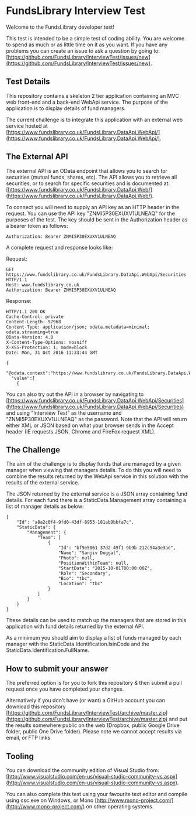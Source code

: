 FundsLibrary Interview Test
===========================

Welcome to the FundsLibrary developer test!

This test is intended to be a simple test of coding ability. You are welcome to spend as much or as little time on it as you want. If you have any problems you can create an issue to ask a question by going to: [https://github.com/FundsLibrary/InterviewTest/issues/new](https://github.com/FundsLibrary/InterviewTest/issues/new).

## Test Details

This repository contains a skeleton 2 tier application containing an MVC web front-end and a back-end WebApi service. The purpose of the application is to display details of fund managers.

The current challenge is to integrate this application with an external web service hosted at [https://www.fundslibrary.co.uk/FundsLibrary.DataApi.WebApi/](https://www.fundslibrary.co.uk/FundsLibrary.DataApi.WebApi/).

## The External API

The external API is an OData endpoint that allows you to search for securities (mutual funds, shares, etc). The API allows you to retrieve all securities, or to search for specific securities and is documented at: [https://www.fundslibrary.co.uk/FundsLibrary.DataApi.Web/](https://www.fundslibrary.co.uk/FundsLibrary.DataApi.Web/).

To connect you will need to supply an API key as an HTTP header in the request. You can use the API key "ZNMI5P30EXUXV1ULNEAQ" for the purposes of the test. The key should be sent in the Authorization header as a bearer token as follows:

    Authorization: Bearer ZNMI5P30EXUXV1ULNEAQ

A complete request and response looks like:

Request:

	GET https://www.fundslibrary.co.uk/FundsLibrary.DataApi.WebApi/Securities HTTP/1.1
	Host: www.fundslibrary.co.uk
	Authorization: Bearer ZNMI5P30EXUXV1ULNEAQ

Response:

	HTTP/1.1 200 OK
	Cache-Control: private
	Content-Length: 97968
	Content-Type: application/json; odata.metadata=minimal; odata.streaming=true
	OData-Version: 4.0
	X-Content-Type-Options: nosniff
	X-XSS-Protection: 1; mode=block
	Date: Mon, 31 Oct 2016 11:33:44 GMT
	
	{
	  "@odata.context":"https://www.fundslibrary.co.uk/FundsLibrary.DataApi.WebApi/$metadata#Securities",
	  "value":[
	    {

You can also try out the API in a browser by navigating to [https://www.fundslibrary.co.uk/FundsLibrary.DataApi.WebApi/Securities](https://www.fundslibrary.co.uk/FundsLibrary.DataApi.WebApi/Securities) and using "Interview Test" as the username and "ZNMI5P30EXUXV1ULNEAQ" as the password. Note that the API will return either XML or JSON based on what your browser sends in the Accept header (IE requests JSON. Chrome and FireFox request XML).

## The Challenge

The aim of the challenge is to display funds that are managed by a given manager when viewing that managers details. To do this you will need to combine the results returned by the WebApi service in this solution with the results of the external service.

The JSON returned by the external service is a JSON array containing fund details. For each fund there is a StaticData.Management array containing a list of manager details as below:    

	{
		"Id": "a8a2c0f4-9fd0-43df-8953-181ab9bbfa7c",
		"StaticData": {
			"Management": {
				"Team": [
					{
						"Id": "bf9e5061-37d2-49f1-9b9b-212c94a3e3ae",
						"Name": "Sanjiv Duggal",
						"Photo": null,
						"PositionWithinTeam": null,
						"StartDate": "2015-10-01T00:00:00Z",
						"Role": "Secondary",
						"Bio": "tbc",
						"Location": "tbc"
					}
				]
			}
		}
	}

These details can be used to match up the managers that are stored in this application with fund details returned by the external API.

As a minimum you should aim to display a list of funds managed by each manager with the StaticData.Identification.IsinCode and the StaticData.Identification.FullName.

## How to submit your answer

The preferred option is for you to fork this repository & then submit a pull request once you have completed your changes.

Alternatively if you don't have (or want) a GitHub account you can download this repository [https://github.com/FundsLibrary/InterviewTest/archive/master.zip](https://github.com/FundsLibrary/InterviewTest/archive/master.zip) and put the results somewhere public on the web (Dropbox, public Google Drive folder, public One Drive folder). Please note we cannot accept results via email, or FTP links.

## Tooling

You can download the community edition of Visual Studio from: [http://www.visualstudio.com/en-us/visual-studio-community-vs.aspx](http://www.visualstudio.com/en-us/visual-studio-community-vs.aspx).

You can also complete this test using your favourite text editor and compile using csc.exe on Windows, or Mono [http://www.mono-project.com/](http://www.mono-project.com/) on other operating systems.
